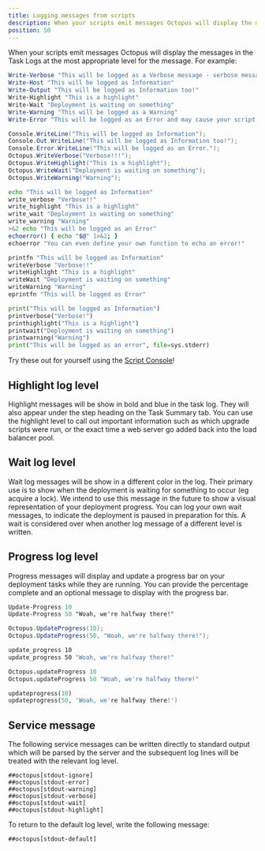 ```yaml
---
title: Logging messages from scripts
description: When your scripts emit messages Octopus will display the messages in the Task Logs at the most appropriate level for the message.
position: 50
---
```


When your scripts emit messages Octopus will display the messages in the Task Logs at the most appropriate level for the message. For example:

```powershell PowerShell
Write-Verbose "This will be logged as a Verbose message - verbose messages are hidden by default"
Write-Host "This will be logged as Information"
Write-Output "This will be logged as Information too!"
Write-Highlight "This is a highlight"
Write-Wait "Deployment is waiting on something"
Write-Warning "This will be logged as a Warning"
Write-Error "This will be logged as an Error and may cause your script to stop running - take a look at the section on Error Handling"
```

```cs C#
Console.WriteLine("This will be logged as Information");
Console.Out.WriteLine("This will be logged as Information too!");
Console.Error.WriteLine("This will be logged as an Error.");
Octopus.WriteVerbose("Verbose!!!");
Octopus.WriteHighlight("This is a highlight");
Octopus.WriteWait("Deployment is waiting on something");
Octopus.WriteWarning("Warning");
```

```bash Bash
echo "This will be logged as Information"
write_verbose "Verbose!!"
write_highlight "This is a highlight"
write_wait "Deployment is waiting on something"
write_warning "Warning"
>&2 echo "This will be logged as an Error"
echoerror() { echo "$@" 1>&2; }
echoerror "You can even define your own function to echo an error!"
```

```fsharp F#
printfn "This will be logged as Information"
writeVerbose "Verbose!!"
writeHighlight "This is a highlight"
writeWait "Deployment is waiting on something"
writeWarning "Warning"
eprintfn "This will be logged as Error"
```

```python Python3
print("This will be logged as Information")
printverbose("Verbose!")
printhighlight("This is a highlight")
printwait("Deployment is waiting on something")
printwarning("Warning")
print("This will be logged as an error", file=sys.stderr)
```

Try these out for yourself using the [Script Console](/docs/administration/managing-infrastructure/script-console.md)!

## Highlight log level

Highlight messages will be show in bold and blue in the task log. They will also appear under the step heading on the Task Summary tab. You can use the highlight level to call out important information such as which upgrade scripts were run, or the exact time a web server go added back into the load balancer pool.

## Wait log level

Wait log messages will be show in a different color in the log. Their primary use is to show when the deployment is waiting for something to occur (eg acquire a lock). We intend to use this message in the future to show a visual representation of your deployment progress. You can log your own wait messages, to indicate the deployment is paused in preparation for this. A wait is considered over when another log message of a different level is written.

## Progress log level

Progress messages will display and update a progress bar on your deployment tasks while they are running. You can provide the percentage complete and an optional message to display with the progress bar.

```ps PowerShell
Update-Progress 10
Update-Progress 50 "Woah, we're halfway there!"
```
```cs C#
Octopus.UpdateProgress(10);
Octopus.UpdateProgress(50, "Woah, we're halfway there!");
```
```bash Bash
update_progress 10
update_progress 50 "Woah, we're halfway there!"
```
```fs F#
Octopus.updateProgress 10
Octopus.updateProgress 50 "Woah, we're halfway there!"
```
```python Python3
updateprogress(10)
updateprogress(50, 'Woah, we're halfway there!')
```

## Service message

The following service messages can be written directly to standard output which will be parsed by the server and the subsequent log lines will be treated with the relevant log level.
```
##octopus[stdout-ignore]
##octopus[stdout-error]
##octopus[stdout-warning]
##octopus[stdout-verbose]
##octopus[stdout-wait]
##octopus[stdout-highlight]
```

To return to the default log level, write the following message:
```
##octopus[stdout-default]
```
